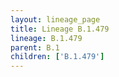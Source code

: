 ```yaml
---
layout: lineage_page
title: Lineage B.1.479
lineage: B.1.479
parent: B.1
children: ['B.1.479']
---
```

